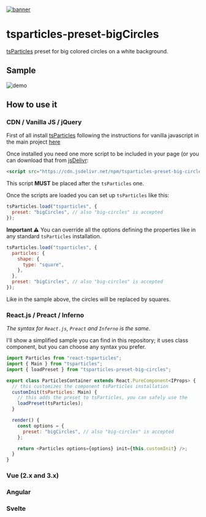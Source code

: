 [![banner](https://cdn.matteobruni.it/images/particles/banner2.png)](https://particles.matteobruni.it)

# tsparticles-preset-bigCircles

[tsParticles](https://github.com/matteobruni/tsparticles) preset for big colored circles on a white background.

## Sample

![demo](https://raw.githubusercontent.com/matteobruni/tsparticles/dev/presets/bigCircles/images/sample.png)

## How to use it

### CDN / Vanilla JS / jQuery

First of all install [tsParticles](https://github.com/matteobruni/tsparticles) following the instructions for vanilla javascript in the main project [here](https://github.com/matteobruni/tsparticles)

Once installed you need one more script to be included in your page (or you can download that from [jsDelivr](https://www.jsdelivr.com/package/npm/tsparticles-preset-big-circles):

```html
<script src="https://cdn.jsdelivr.net/npm/tsparticles-preset-big-circles"></script>
```

This script **MUST** be placed after the `tsParticles` one.

Once the scripts are loaded you can set up `tsParticles` like this:

```javascript
tsParticles.load("tsparticles", {
  preset: "bigCircles", // also "big-circles" is accepted
});
```

**Important ⚠️**
You can override all the options defining the properties like in any standard `tsParticles` installation.

```javascript
tsParticles.load("tsparticles", {
  particles: {
    shape: {
      type: "square",
    },
  },
  preset: "bigCircles", // also "big-circles" is accepted
});
```

Like in the sample above, the circles will be replaced by squares.

### React.js / Preact / Inferno

_The syntax for `React.js`, `Preact` and `Inferno` is the same_.

I'll show a simplified sample you can find in this repository; it uses class component, but you can choose any syntax you prefer.

```javascript
import Particles from "react-tsparticles";
import { Main } from "tsparticles";
import { loadPreset } from "tsparticles-preset-big-circles";

export class ParticlesContainer extends React.PureComponent<IProps> {
  // this customizes the component tsParticles installation
  customInit(tsParticles: Main) {
    // this adds the preset to tsParticles, you can safely use the
    loadPreset(tsParticles);
  }

  render() {
    const options = {
      preset: "bigCircles", // also "big-circles" is accepted
    };

    return <Particles options={options} init={this.customInit} />;
  }
}
```

### Vue (2.x and 3.x)

### Angular

### Svelte
